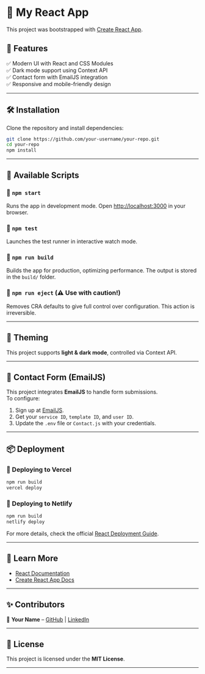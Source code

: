 # 🚀 My React App  

This project was bootstrapped with [Create React App](https://github.com/facebook/create-react-app).  

## 📌 Features  
✅ Modern UI with React and CSS Modules  
✅ Dark mode support using Context API  
✅ Contact form with EmailJS integration  
✅ Responsive and mobile-friendly design  

---

## 🛠️ Installation  

Clone the repository and install dependencies:  

```bash
git clone https://github.com/your-username/your-repo.git  
cd your-repo  
npm install  
```

---

## 🚀 Available Scripts  

### 🔹 `npm start`  
Runs the app in development mode. Open [http://localhost:3000](http://localhost:3000) in your browser.  

### 🔹 `npm test`  
Launches the test runner in interactive watch mode.  

### 🔹 `npm run build`  
Builds the app for production, optimizing performance. The output is stored in the `build/` folder.  

### 🔹 `npm run eject` (⚠️ **Use with caution!**)  
Removes CRA defaults to give full control over configuration. This action is irreversible.  

---

## 🎨 Theming  
This project supports **light & dark mode**, controlled via Context API.  

---

## 📩 Contact Form (EmailJS)  
This project integrates **EmailJS** to handle form submissions.  
To configure:  
1. Sign up at [EmailJS](https://www.emailjs.com/).  
2. Get your `service ID`, `template ID`, and `user ID`.  
3. Update the `.env` file or `Contact.js` with your credentials.  

---

## 📦 Deployment  

### 🔹 Deploying to Vercel  
```bash
npm run build  
vercel deploy  
```

### 🔹 Deploying to Netlify  
```bash
npm run build  
netlify deploy  
```

For more details, check the official [React Deployment Guide](https://create-react-app.dev/docs/deployment/).  

---

## 🔗 Learn More  
- [React Documentation](https://react.dev/)  
- [Create React App Docs](https://create-react-app.dev/docs/getting-started/)  

---

## ✨ Contributors  
👤 **Your Name** – [GitHub](https://github.com/your-username) | [LinkedIn](https://linkedin.com/in/your-profile)  

---

## 📜 License  
This project is licensed under the **MIT License**.  

---
